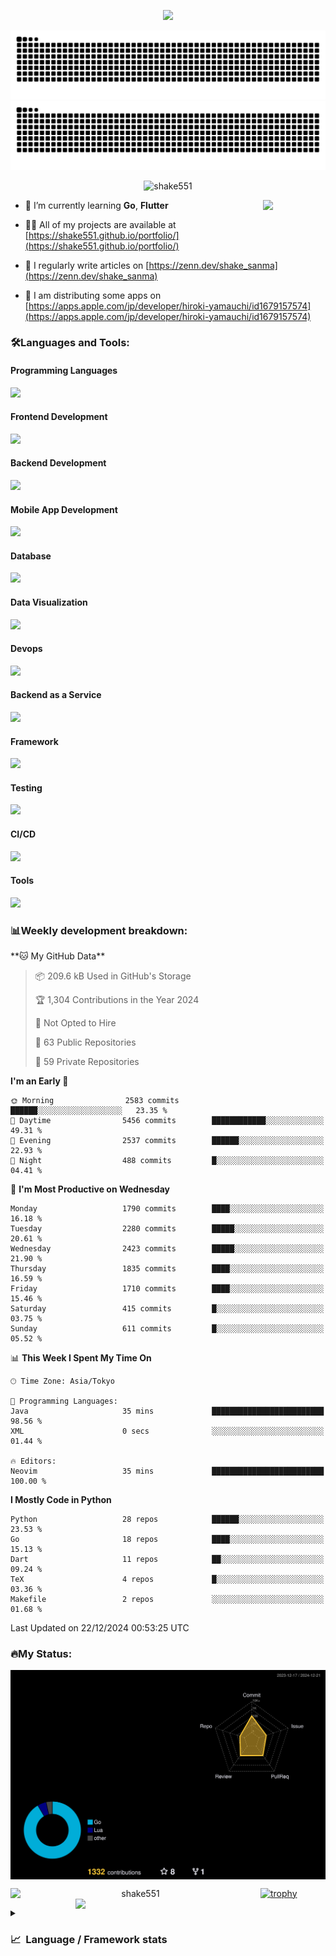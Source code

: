 <p align="center"><img src="https://capsule-render.vercel.app/api?type=waving&color=gradient&height=300&section=header&text=Hi%20I'm%20shake&fontSize=90&animation=fadeIn&fontAlignY=38&desc=Welcome%20To%20Shake's%20GitHub%20Profile%20&descAlignY=51&descAlign=62"></p>

<p align="center">
  <img src="https://raw.githubusercontent.com/shake551/shake551/output/github-contribution-grid-snake-dark.svg#gh-dark-mode-only" />
  <img src="https://raw.githubusercontent.com/shake551/shake551/output/github-contribution-grid-snake.svg#gh-light-mode-only" />
</p>


<p align="center">
  <img src="https://komarev.com/ghpvc/?username=shake551&label=Profile%20views&color=0e75b6&style=flat" alt="shake551" />
</p>

<img src="https://media.giphy.com/media/hvRJCLFzcasrR4ia7z/giphy.gif" width="100" align="right">

- 🌱 I’m currently learning **Go**, **Flutter**

- 👨‍💻 All of my projects are available at [https://shake551.github.io/portfolio/](https://shake551.github.io/portfolio/)

- 📝 I regularly write articles on [https://zenn.dev/shake_sanma](https://zenn.dev/shake_sanma)

- 🍏 I am distributing some apps on [https://apps.apple.com/jp/developer/hiroki-yamauchi/id1679157574](https://apps.apple.com/jp/developer/hiroki-yamauchi/id1679157574)


<h3 align="left">🛠️Languages and Tools:</h3>
<h4 align="left">Programming Languages</h4>
<img src="https://skillicons.dev/icons?i=go,java,lua,js,ts,c,cs,cpp,php,ruby,rust,py">

<h4 align="left">Frontend Development</h4>
<img src="https://skillicons.dev/icons?i=nextjs,react,vue,html,css,bootstrap,pug,tailwind">

<h4 align="left">Backend Development</h4>
<img src="https://skillicons.dev/icons?i=graphql,express,prisma,kafka,kotlin,nodejs,spring,nginx">

<h4 align="left">Mobile App Development</h4>
<img src="https://skillicons.dev/icons?i=dart,flutter">

<h4 align="left">Database</h4>
<img src="https://skillicons.dev/icons?i=mysql,postgres,redis,sqlite,dynamodb">

<h4 align="left">Data Visualization</h4>
<img src="https://skillicons.dev/icons?i=grafana">

<h4 align="left">Devops</h4>
<img src="https://skillicons.dev/icons?i=docker,kubernetes,gcp,aws,bash,azure,jenkins,vercel">

<h4 align="left">Backend as a Service</h4>
<img src="https://skillicons.dev/icons?i=firebase,heroku">

<h4 align="left">Framework</h4>
<img src="https://skillicons.dev/icons?i=django,laravel,fastapi,rails,remix,flask">

<h4 align="left">Testing</h4>
<img src="https://skillicons.dev/icons?i=jest,selenium,">

<h4 align="left">CI/CD</h4>
<img src="https://skillicons.dev/icons?i=githubactions,jenkins,">

<h4 align="left">Tools</h4>
<img src="https://skillicons.dev/icons?i=github,git,postman,linux,prometheus,md,matlab,blender,xd,ai,">

<br>

<h3 align="left">📊Weekly development breakdown:</h3>
<!--START_SECTION:waka-->
**🐱 My GitHub Data** 

> 📦 209.6 kB Used in GitHub's Storage 
 > 
> 🏆 1,304 Contributions in the Year 2024
 > 
> 🚫 Not Opted to Hire
 > 
> 📜 63 Public Repositories 
 > 
> 🔑 59 Private Repositories 
 > 
**I'm an Early 🐤** 

```text
🌞 Morning                2583 commits        ██████░░░░░░░░░░░░░░░░░░░   23.35 % 
🌆 Daytime                5456 commits        ████████████░░░░░░░░░░░░░   49.31 % 
🌃 Evening                2537 commits        ██████░░░░░░░░░░░░░░░░░░░   22.93 % 
🌙 Night                  488 commits         █░░░░░░░░░░░░░░░░░░░░░░░░   04.41 % 
```
📅 **I'm Most Productive on Wednesday** 

```text
Monday                   1790 commits        ████░░░░░░░░░░░░░░░░░░░░░   16.18 % 
Tuesday                  2280 commits        █████░░░░░░░░░░░░░░░░░░░░   20.61 % 
Wednesday                2423 commits        █████░░░░░░░░░░░░░░░░░░░░   21.90 % 
Thursday                 1835 commits        ████░░░░░░░░░░░░░░░░░░░░░   16.59 % 
Friday                   1710 commits        ████░░░░░░░░░░░░░░░░░░░░░   15.46 % 
Saturday                 415 commits         █░░░░░░░░░░░░░░░░░░░░░░░░   03.75 % 
Sunday                   611 commits         █░░░░░░░░░░░░░░░░░░░░░░░░   05.52 % 
```


📊 **This Week I Spent My Time On** 

```text
🕑︎ Time Zone: Asia/Tokyo

💬 Programming Languages: 
Java                     35 mins             █████████████████████████   98.56 % 
XML                      0 secs              ░░░░░░░░░░░░░░░░░░░░░░░░░   01.44 % 

🔥 Editors: 
Neovim                   35 mins             █████████████████████████   100.00 % 
```

**I Mostly Code in Python** 

```text
Python                   28 repos            ██████░░░░░░░░░░░░░░░░░░░   23.53 % 
Go                       18 repos            ████░░░░░░░░░░░░░░░░░░░░░   15.13 % 
Dart                     11 repos            ██░░░░░░░░░░░░░░░░░░░░░░░   09.24 % 
TeX                      4 repos             █░░░░░░░░░░░░░░░░░░░░░░░░   03.36 % 
Makefile                 2 repos             ░░░░░░░░░░░░░░░░░░░░░░░░░   01.68 % 
```




 Last Updated on 22/12/2024 00:53:25 UTC
<!--END_SECTION:waka-->


<h3 align="left">🔥My Status:</h3>

<p align="center">
  <img src="./profile-3d-contrib/profile-night-rainbow.svg" align="center" width="550">
</p>
  
<p align="center">
<img src="https://github-readme-streak-stats.herokuapp.com/?user=shake551&theme=highcontrast" alt="shake551" align="left" width="400">
<img src="https://github-readme-stats.vercel.app/api?username=shake551&count_private=true&show_icons=true&theme=highcontrast" align="right" width="400">
</p>

[![trophy](https://github-profile-trophy.vercel.app/?username=shake551&theme=darkhub&column=8)](https://github.com/ryo-ma/github-profile-trophy)

<details>
  <summary><h3>📈&nbsp;&nbsp;Language&nbsp;/&nbsp;Framework stats</h3></summary>
  <br/>
  <a href='https://profile.codersrank.io/user/shake551/'>
    <img src='http://cr-skills-chart-widget.azurewebsites.net/api/api?username=shake551' width="800">
  </a>

</details>
